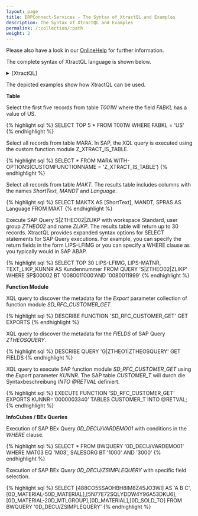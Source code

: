 ```yaml
---
layout: page
title: ERPConnect-Services - The Syntax of XtractQL and Examples
description: The Syntax of XtractQL and Examples
permalink: /:collection/:path
weight: 2
---
```


Please also have a look in our [OnlineHelp](https://help.theobald-software.com/en/) for further information.

The complete syntax of XtractQL language is shown below.

<details>
<summary>[XtractQL]</summary>
{% highlight sql %}
XtractQL
   := (SelectCommand | ExecuteCommand | DescribeCommand) 
   
SelectCommand
   := "SELECT" [SelectResult] SelectFieldList "FROM" (SelectQuery | SelectQueryBW 
        | SelectTable)
   
SelectResult      
   := "TOP" Integer ["SKIP" Integer]
   
SelectFieldList
   := "*" | (SelectField {"," SelectField})
   
SelectField
   := (Identifier | String | StringPassThrough) ["AS" (Identifier | String |
        StringPassThrough)]
   
SelectQuery
   := "QUERY" String [Into] ["WHERE" SelectQueryCriteria {","
        SelectQueryCriteria}] ["USING" String]
   
SelectQueryBW
   := "BWQUERY" String [Into] ["WHERE" SelectQueryCriteria {"," SelectQueryCriteria}]
   
SelectQueryCriteria
   := Identifier (("EQ" | "NE" | GT" | "LT" | "GE" | "LE" | "MP") (String | Variable) | ("IN" "(" SelectQueryCriteriaRange {[","] SelectQueryCriteriaRange} ")") | ("BT" (String | Variable) "AND" (String | Variable)))
   
SelectQueryCriteriaRange
   := "(" (("I" | "INCLUDE") | ("E" | "EXCLUDE")) "," (("EQ" | "NE" | GT" | "LT" | "GE" | "LE") | "LIKE") "," (String | Variable) ["," (String | Variable)] ")"
   
SelectTable
   := ["TABLE"] (String | Identifier) [Into] ["WHERE" SelectTableWhereExpression]) [WithOptions{CUSTOMFUNCTIONNAME}]
   
SelectTableWhereExpression
   := SelectTableWhereTerm {("AND" | "OR") SelectTableWhereTerm}
      
SelectTableWhereTerm
   := SelectTableWhereFactor | ("(" SelectTableWhereExpression ")")
   
SelectTableWhereFactor
   := Identifier (SelectTableWhereFactorOperator | SelectTableWhereFactorNull | (["NOT"] (SelectTableWhereFactorLike | SelectTableWhereFactorBetween | SelectTableWhereFactorIn)))
   
SelectTableWhereFactorOperator
   := ("EQ" | "NE" | "LT" | "GT" | "LE" | "GE") SelectTableWhereFactorValue
      
SelectTableWhereFactorNull  
   := "IS" ["NOT"] "NULL"
   
SelectTableWhereFactorLike
   := "LIKE" (String  | Variable)
   
SelectTableWhereFactorBetween
   := "BETWEEN" SelectTableWhereFactorValue "AND" SelectTableWhereFactorValue
   
SelectTableWhereFactorIn
   := "IN" "(" String {"," String} ")"
   
SelectTableWhereFactorValue
   := String | Integer | Number | Variable | Identifier
   
ExecuteCommand
   := "EXECUTE" (ExecuteMDX | ExecuteFunction)
   
ExecuteMDX
   := "MDX" StringPassThrough [Into]
   
ExecuteFunction
   := "FUNCTION" String [(Imports | Exports | Tables) {(Imports | Exports | Tables)}]
   
Imports
   := ("IMPORTS" | "IMPORTING") ImportsParameter {"," ImportsParameter}
      
ImportsParameter
   := Variable "=" Identifier
   
Exports
   := ("EXPORTS" | "EXPORTING") ExportsParameter {"," ExportsParameter}
      
ExportsParameter
   := Identifier "=" (String | Integer | Number | Variable)
   
Tables
   := "TABLES" TablesParameter {"," TablesParameter}
   
TablesParameter
   := Identifier ["=" (Variable | Table)] [Into]
   
Table
   := "(" TableMaps [","] TableValues {[","] TableValues} ")"
   
TableMaps
   := "(" Identifier {"," Identifier} ")"
      
TableValues
   := "(" String {"," String} ")"
   
DescribeCommand
   := "DESCRIBE" (DescribeTable | DescribeQuery | DescribeQueryBW | DescribeFunction | DescribeStructure) [Into]
   
DescribeTable
   := "TABLE" ((String ["GET" "FIELDS"]) | DescribeTableCatalog)
   
DescribeTableCatalog
   := "CATALOG" "WHERE" "TABLENAME" ("EQ" | "LIKE") String
   
DescribeQuery
   := "QUERY" (DescribeQueryGet | DescribeQueryCatalog | DescribeQueryUserGroup) 
   
DescribeQueryGet
   := String "GET" ("FIELDS" | "VARIANTS" | "SELECTION-PARAMETERS")
      
DescribeQueryCatalog
   := "CATALOG" "WHERE" DescribeQueryCatalogParameter {","  DescribeQueryCatalogParameter}
   
DescribeQueryCatalogParameter
   := DescribeQueryWorkspace | ("USERGROUP" ("EQ" | "LIKE") String) | ("QUERYNAME" ("EQ" | "LIKE") String)
   
DescribeQueryUserGroup
   := "USERGROUP" "WHERE" DescribeQueryWorkspace
   
DescribeQueryWorkspace
   := "WORKSPACE" "EQ" String{G,S,GLOBAL,STANDARD}
   
DescribeQueryBW
   := "BWQUERY" (DescribeQueryBWGet | DescribeQueryBWCatalog) 
   
DescribeQueryBWCatalog
   := "CATALOG" "WHERE" "CUBENAME" ("EQ" | "LIKE") String
      
DescribeQueryBWGet
   := String "GET" ("MEASURES" | "VARIABLES" | "DIMENSIONS" | ("DIMENSIONS-PROPERTIES" ["OF"] String))
   
DescribeFunction
   := "FUNCTION" (DescribeFunctionCatalog | (String "GET" ("EXPORTS" | "IMPORTS" | DescribeFunctionTables)))
   
DescribeFunctionCatalog
   := "CATALOG" "WHERE" "FUNCTIONNAME" ("EQ" | "LIKE") String
   
DescribeFunctionTables
   := "TABLES" | (("TABLES-STRUCTURE" | "TABLES-DATATABLE") ["OF"] String)
   
DescribeStructure
   := "STRUCTURE" String
   
Into
   := "INTO" Variable
   
WithOptions
   := ("WITH" | "WITH-OPTIONS") "(" Settings ")"
         
Settings
   :=  Identifier "=" String {"," Identifier "=" String}
   
Tokens
------
   
Variable
   := "@" , Identifier
   
Identifier
    := (Letter | "_") , {Letter | Digit | "_" | "-" | "$"}
       
String
    := ("'" , {ANY-CHARACTER-EXCEPT-QUOTE | "''"} , "'") | (""" , {ANY-CHARACTER-EXCEPT-QUOTE | """"} , """)
      
StringPassThrough
    := ("[" , {ANY-CHARACTER-EXCEPT-QUOTE | "]]"} , "]") | ("|" , {ANY-CHARACTER-EXCEPT-QUOTE | "||"} , "|")
Number
   := ["-" | "+"] , DigitSequence , ["." , DigitSequence]
Integer
   := DigitSequence
DigitSequence
    := Digit , {Digit}
Digit               
    := "0-9"
Letter
    := "A-Za-z"
{% endhighlight %}
</details>

The depicted examples show how XtractQL can be used.

**Table**

Select the first five records from table *T001W* where the field *FABKL* has a value of US.

{% highlight sql %}
SELECT TOP 5 * FROM T001W WHERE FABKL = 'US'
{% endhighlight %}

Select all records from table MARA. In SAP, the XQL query is executed using the custom function module Z_XTRACT_IS_TABLE.

{% highlight sql %}
SELECT * FROM MARA WITH-OPTIONS(CUSTOMFUNCTIONNAME = 'Z_XTRACT_IS_TABLE')
{% endhighlight %}

Select all records from table *MAKT*. The results table includes columns with the names *ShortText, MANDT* and *Language*. 

{% highlight sql %}
SELECT MAKTX AS [ShortText], MANDT, SPRAS AS Language FROM MAKT
{% endhighlight %}

Execute SAP Query S|ZTHEO02|ZLIKP with workspace Standard, user group *ZTHEO02* and name *ZLIKP*. 
The results table will return up to 30 records. XtractQL provides expanded syntax options for SELECT statements 
for SAP Query executions. For example, you can specify the return fields in the form LIPS-LFIMG or you can specify 
a WHERE clause as you typically would in SAP ABAP.

{% highlight sql %}
SELECT TOP 30 LIPS-LFIMG, LIPS-MATNR, TEXT_LIKP_KUNNR AS Kundennummer 
 FROM QUERY 'S|ZTHEO02|ZLIKP' 
 WHERE SP$00002 BT '0080011000'AND '0080011999'
{% endhighlight %}

**Function Module**

XQL query to discover the metadata for the *Export* parameter collection of function module *SD_RFC_CUSTOMER_GET.*

{% highlight sql %}
DESCRIBE FUNCTION 'SD_RFC_CUSTOMER_GET' GET EXPORTS
{% endhighlight %}

XQL query to discover the metadata for the *FIELDS* of SAP Query *ZTHEOSQUERY*.

{% highlight sql %}
DESCRIBE QUERY 'G|ZTHEO1|ZTHEOSQUERY' GET FIELDS
{% endhighlight %}

XQL query to execute SAP function module *SD_RFC_CUSTOMER_GET* using the *Export* parameter *KUNNR*. 
The SAP table *CUSTOMER_T* will durch die Syntaxbeschreibung *INTO @RETVAL* definiert.   

{% highlight sql %}
EXECUTE FUNCTION 'SD_RFC_CUSTOMER_GET' 
EXPORTS KUNNR='0000003340' 
TABLES CUSTOMER_T INTO @RETVAL;
{% endhighlight %}

**InfoCubes / BEx Queries**

Execution of SAP BEx Query *0D_DECU/VARDEMO01* with conditions in the *WHERE* clause.

{% highlight sql %}
SELECT * FROM BWQUERY '0D_DECU/VARDEMO01' 
  WHERE MAT03 EQ 'M03', SALESORG BT '1000' AND '3000'
{% endhighlight %}

Execution of SAP BEx *Query 0D_DECU/ZSIMPLEQUERY* with specific field selection.

{% highlight sql %}
SELECT [488CO5SSAOHBH8IM8Z45JO3WI] AS 'A B C',
  [0D_MATERIAL-50D_MATERIAL],[5N77E72SQLYDDW4Y96A53DKU6],
  [0D_MATERIAL-20D_MTLGROUP],[0D_MATERIAL],[0D_SOLD_TO] 
  FROM BWQUERY '0D_DECU/ZSIMPLEQUERY'
{% endhighlight %}
 